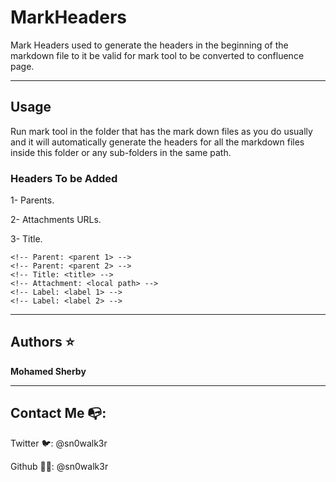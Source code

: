 # MarkHeaders

Mark Headers used to generate the headers in the beginning of the markdown file to it be valid for mark tool to be converted to confluence page.


---
## Usage
Run mark tool in the folder that has the mark down files as you do usually and it will automatically generate the headers for all the markdown files inside this folder or any sub-folders in the same path.


### Headers To be Added
1- Parents.

2-  Attachments URLs.

3- Title.

```
<!-- Parent: <parent 1> -->
<!-- Parent: <parent 2> -->
<!-- Title: <title> -->
<!-- Attachment: <local path> -->
<!-- Label: <label 1> -->
<!-- Label: <label 2> -->
```

---
## Authors ⭐

**Mohamed Sherby**

---
## Contact Me 📭:

Twitter 🐦: @sn0walk3r

Github  👨‍🚀: @sn0walk3r

